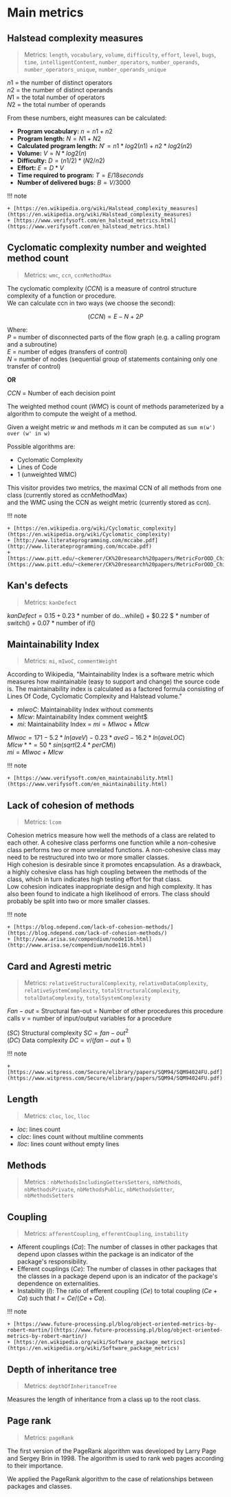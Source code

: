 # Main metrics

## Halstead complexity measures

> Metrics: `length`, `vocabulary`, `volume`, `difficulty`, `effort`, `level`, `bugs`, `time`, `intelligentContent`, `number_operators`, `number_operands`, `number_operators_unique`, `number_operands_unique`

$n1$ = the number of distinct operators      
$n2$ = the number of distinct operands      
$N1$ = the total number of operators      
$N2$ = the total number of operands

From these numbers, eight measures can be calculated:

+ **Program vocabulary:** $n = n1 + n2$      
+ **Program length:** $N = N1 + N2$
+ **Calculated program length:** $N' = n1 * log2(n1) + n2 * log2(n2)$      
+ **Volume:** $V = N * log2(n)$
+ **Difficulty:** $D = (n1/2) * (N2/n2)$        
+ **Effort:** $E = D * V$
+ **Time required to program:** $T = E / 18 seconds$      
+ **Number of delivered bugs:** $B = V / 3000$

!!! note

    + [https://en.wikipedia.org/wiki/Halstead_complexity_measures](https://en.wikipedia.org/wiki/Halstead_complexity_measures)
    + [https://www.verifysoft.com/en_halstead_metrics.html](https://www.verifysoft.com/en_halstead_metrics.html)

## Cyclomatic complexity number and weighted method count

> Metrics: `wmc`, `ccn`, `ccnMethodMax`

The cyclomatic complexity ($CCN$) is a measure of control structure complexity of a function or procedure.    
We can calculate ccn in two ways (we choose the second):

$$
(CCN) = E - N + 2P
$$

Where:    
$P$ = number of disconnected parts of the flow graph (e.g. a calling program and a subroutine)    
$E$ = number of edges (transfers of control)    
$N$ = number of nodes (sequential group of statements containing only one transfer of control)

**OR**

$CCN$ = Number of each decision point

The weighted method count ($WMC$) is count of methods parameterized by a algorithm to compute the weight of a method.    

Given a weight metric $w$ and methods $m$ it can be computed as `sum m(w') over (w' in w)`

Possible algorithms are:

- Cyclomatic Complexity
- Lines of Code
- 1 (unweighted WMC)

This visitor provides two metrics, the maximal CCN of all methods from one class (currently stored as ccnMethodMax)    
and the WMC using the CCN as weight metric (currently stored as ccn).

!!! note

    + [https://en.wikipedia.org/wiki/Cyclomatic_complexity](https://en.wikipedia.org/wiki/Cyclomatic_complexity)    
    + [http://www.literateprogramming.com/mccabe.pdf](http://www.literateprogramming.com/mccabe.pdf)    
    + [https://www.pitt.edu/~ckemerer/CK%20research%20papers/MetricForOOD_ChidamberKemerer94.pdf](https://www.pitt.edu/~ckemerer/CK%20research%20papers/MetricForOOD_ChidamberKemerer94.pdf)


## Kan's defects

> Metrics: `kanDefect`

$kanDefect = 0.15 + 0.23$ * number of do…while() + $0.22 $ *  number of switch() + $0.07$ * number of if()


## Maintainability Index

> Metrics: `mi`, `mIwoC`, `commentWeight`


According to Wikipedia, "Maintainability Index is a software metric which measures how maintainable (easy to support and change) the source code is. The maintainability index is calculated as a factored formula consisting  of Lines Of Code, Cyclomatic Complexity and Halstead volume."

+ $mIwoC$: Maintainability Index without comments    
+ $MIcw$: Maintainability Index comment weight$    
+ $mi$: Maintainability Index = $mi = MIwoc + MIcw$

$MIwoc = 171 - 5.2 * ln(aveV) -0.23 * aveG -16.2 * ln(aveLOC)$    
$MIcw** = 50 * sin(sqrt(2.4 * perCM))$    
$mi = MIwoc + MIcw$

!!! note

    + [https://www.verifysoft.com/en_maintainability.html](https://www.verifysoft.com/en_maintainability.html)


## Lack of cohesion of methods

> Metrics: `lcom`


Cohesion metrics measure how well the methods of a class are related to each other. A cohesive class performs one function while a non-cohesive class performs two or more unrelated functions. A non-cohesive class may need to be restructured into two or more smaller classes.    
High cohesion is desirable since it promotes encapsulation. As a drawback, a highly cohesive class has high coupling between the methods of the class, which in turn indicates high testing effort for that class.    
Low cohesion indicates inappropriate design and high complexity. It has also been found to indicate a high likelihood of errors. The class should probably be split into two or more smaller classes.

!!! note

    + [https://blog.ndepend.com/lack-of-cohesion-methods/](https://blog.ndepend.com/lack-of-cohesion-methods/)
    + [http://www.arisa.se/compendium/node116.html](http://www.arisa.se/compendium/node116.html)


## Card and Agresti metric


> Metrics: `relativeStructuralComplexity`, `relativeDataComplexity`, `relativeSystemComplexity`, `totalStructuralComplexity`,
> `totalDataComplexity`, `totalSystemComplexity`


$Fan-out$ = Structural fan-out = Number of other procedures this procedure calls
$v$ = number of input/output variables for a procedure

($SC$) Structural complexity $SC = fan-out^2$     
($DC$) Data complexity $DC = v / (fan-out + 1)$

!!! note

    + [https://www.witpress.com/Secure/elibrary/papers/SQM94/SQM94024FU.pdf](https://www.witpress.com/Secure/elibrary/papers/SQM94/SQM94024FU.pdf)

## Length

> Metrics: `cloc`, `loc`, `lloc`

+ $loc$: lines count      
+ $cloc$: lines count without multiline comments    
+ $lloc$: lines count without empty lines


## Methods

> Metrics : `nbMethodsIncludingGettersSetters`, `nbMethods`, `nbMethodsPrivate`, `nbMethodsPublic`, 
> `nbMethodsGetter`, `nbMethodsSetters`

## Coupling

> Metrics: `afferentCoupling`, `efferentCoupling`, `instability`


+ Afferent couplings ($Ca$): The number of classes in other packages that depend upon classes within the package is an indicator of the package's responsibility.    
+ Efferent couplings ($Ce$): The number of classes in other packages that the classes in a package depend upon is an indicator of the package's dependence on externalities.    
+ Instability ($I$): The ratio of efferent coupling ($Ce$) to total coupling ($Ce + Ca$) such that $I = Ce / (Ce + Ca)$.

!!! note

    + [https://www.future-processing.pl/blog/object-oriented-metrics-by-robert-martin/](https://www.future-processing.pl/blog/object-oriented-metrics-by-robert-martin/)
    + [https://en.wikipedia.org/wiki/Software_package_metrics](https://en.wikipedia.org/wiki/Software_package_metrics)

## Depth of inheritance tree

> Metrics: `depthOfInheritanceTree`

Measures the length of inheritance from a class up to the root class.


## Page rank

> Metrics: `pageRank`

The first version of the PageRank algorithm was developed by Larry Page and Sergey Brin in 1998. 
The algorithm is used to rank web pages according to their importance.

We applied the PageRank algorithm to the case of relationships between packages and classes.
